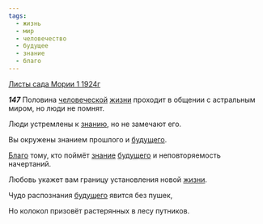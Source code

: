 ```yaml
---
tags:
  - жизнь
  - мир
  - человечество
  - будущее
  - знание
  - благо
---
```


[Листы сада Мории 1 1924г](https://127.0.0.1:4002/agni/1924)

___147___
Половина [человеческой](../../../tags/#человечество) [жизни](../../../tags/#жизнь) проходит в общении с астральным миром, но люди не помнят.   

Люди устремлены к [знанию](../../../tags/#[знание](../../../tags/#знание)), но не замечают его.   

Вы окружены знанием прошлого и [будущего](../../../tags/#будущее).   

[Благо](../../../tags/#благо) тому, кто поймёт [знание](../../../tags/#знание) [будущего](../../../tags/#будущее) и неповторяемость начертаний.   

Любовь укажет вам границу установления новой [жизни](../../../tags/#жизнь).   

Чудо распознания [будущего](../../../tags/#будущее) явится без пушек,   

Но колокол призовёт растерянных в лесу путников.   


